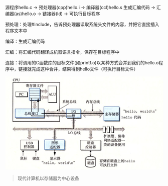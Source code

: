 源程序hello.c -> 预处理器(cpp)hello.i -> 编译器(ccl)hello.s 生成汇编代码 -> 汇编器(as)hello.o -> 链接器(ld) -> 可执行目标程序

预处理：处理#include，告诉预处理器读取系统头文件的内容，并把它直接插入程序文本中

编译：生成汇编代码

汇编：将汇编代码翻译成机器语言指令，保存在目标程序中

连接：将调用的C函数库的目标文件(如printf.o)以某种方式合并到我们的hello.o程序中，链接就完成这种合并，结果得到hello文件（可执行目标文件）

![image-20230120214932701](./images/image-20230120214932701.png)

> 现代计算机以存储器为中心设备
